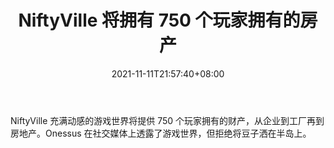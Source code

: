 ﻿---
title: "NiftyVille 将拥有 750 个玩家拥有的房产"
date: 2021-11-11T21:57:40+08:00
lastmod: 2021-11-11T16:45:40+08:00
draft: false
authors: ["Noble"]
description: "NiftyVille 充满动感的游戏世界将提供 750 个玩家拥有的财产，从企业到工厂再到房地产。Onessus 在社交媒体上透露了游戏世界，但拒绝将豆子洒在半岛上。"
featuredImage: "niftyville-will-have-750-player-owned-properties.png"
tags: ["Virtual World","虚拟世界","Play to Earn"]
categories: ["news"]
news: ["虚拟世界"]
weight: 
lightgallery: true
pinned: false
recommend: false
recommend1: false
---

NiftyVille 充满动感的游戏世界将提供 750 个玩家拥有的财产，从企业到工厂再到房地产。Onessus 在社交媒体上透露了游戏世界，但拒绝将豆子洒在半岛上。

<!--more-->

